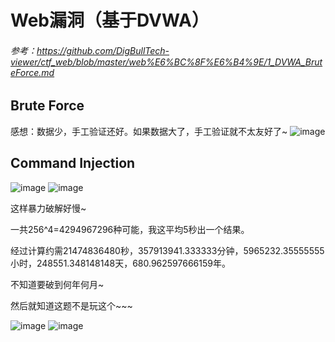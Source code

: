 # Web漏洞（基于DVWA）

###### 参考：https://github.com/DigBullTech-viewer/ctf_web/blob/master/web%E6%BC%8F%E6%B4%9E/1_DVWA_BruteForce.md

## Brute Force
感想：数据少，手工验证还好。如果数据大了，手工验证就不太友好了~
![image](https://github.com/sz1900599168/ctf_web/blob/master/%E7%AC%94%E8%AE%B0/1Team/sz1900599168/image/2017-12-12-1.png?raw=true)

## Command Injection
![image](https://github.com/sz1900599168/ctf_web/blob/master/%E7%AC%94%E8%AE%B0/1Team/sz1900599168/image/2017-12-12-2.png?raw=true)
![image](https://github.com/sz1900599168/ctf_web/blob/master/%E7%AC%94%E8%AE%B0/1Team/sz1900599168/image/2017-12-12-3.png?raw=true)

这样暴力破解好慢~

一共256^4=4294967296种可能，我这平均5秒出一个结果。

经过计算约需21474836480秒，357913941.333333分钟，5965232.35555555小时，248551.348148148天，680.962597666159年。

不知道要破到何年何月~

然后就知道这题不是玩这个~~~

![image](https://github.com/sz1900599168/ctf_web/blob/master/%E7%AC%94%E8%AE%B0/1Team/sz1900599168/image/2017-12-12-4.png?raw=true)
![image](https://github.com/sz1900599168/ctf_web/blob/master/%E7%AC%94%E8%AE%B0/1Team/sz1900599168/image/2017-12-12-5.png?raw=true)
